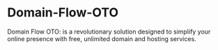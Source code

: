 # Domain-Flow-OTO
Domain Flow OTO: is a revolutionary solution designed to simplify your online presence with free, unlimited domain and hosting services.
